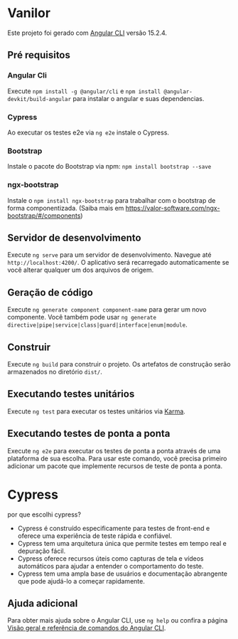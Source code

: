 # Vanilor

Este projeto foi gerado com [Angular CLI](https://github.com/angular/angular-cli) versão 15.2.4.

## Pré requisitos

### Angular Cli
Execute `npm install -g @angular/cli` e `npm install @angular-devkit/build-angular` para instalar o angular e suas dependencias.

### Cypress
Ao executar os testes e2e via `ng e2e` instale o Cypress.

### Bootstrap
Instale o pacote do Bootstrap via npm: `npm install bootstrap --save`

### ngx-bootstrap
Instale o `npm install ngx-bootstrap` para trabalhar com o bootstrap de forma componentizada. (Saiba mais em https://valor-software.com/ngx-bootstrap/#/components)

## Servidor de desenvolvimento

Execute `ng serve` para um servidor de desenvolvimento. Navegue até `http://localhost:4200/`. O aplicativo será recarregado automaticamente se você alterar qualquer um dos arquivos de origem.

## Geração de código

Execute `ng generate component component-name` para gerar um novo componente. Você também pode usar `ng generate directive|pipe|service|class|guard|interface|enum|module`.

## Construir

Execute `ng build` para construir o projeto. Os artefatos de construção serão armazenados no diretório `dist/`.

## Executando testes unitários

Execute `ng test` para executar os testes unitários via [Karma](https://karma-runner.github.io).

## Executando testes de ponta a ponta

Execute `ng e2e` para executar os testes de ponta a ponta através de uma plataforma de sua escolha. Para usar este comando, você precisa primeiro adicionar um pacote que implemente recursos de teste de ponta a ponta.

# Cypress
por que escolhi cypress?
- Cypress é construído especificamente para testes de front-end e oferece uma experiência de teste rápida e confiável.
- Cypress tem uma arquitetura única que permite testes em tempo real e depuração fácil.
- Cypress oferece recursos úteis como capturas de tela e vídeos automáticos para ajudar a entender o comportamento do teste.
- Cypress tem uma ampla base de usuários e documentação abrangente que pode ajudá-lo a começar rapidamente.

## Ajuda adicional

Para obter mais ajuda sobre o Angular CLI, use `ng help` ou confira a página [Visão geral e referência de comandos do Angular CLI](https://angular.io/cli).
